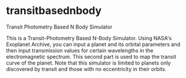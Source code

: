# transitbasednbody
Transit Photometry Based N Body Simulator

This is a Transit-Photometry Based N-Body Simulator. Using NASA's Exoplanet Archive, you can input a planet and its orbital parameters and then input transmission values for certain wavelengths in the electromagnetic spectrum. This second part is used to map the transit curve of the planet. Note that this simulator is limited to planets only discovered by transit and those with no eccentricity in their orbits. 
